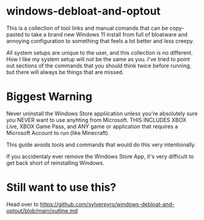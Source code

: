 # windows-debloat-and-optout
This is a collection of tool links and manual comands that can be copy-pasted to take a brand new Windows 11 install from full of bloatware and annoying configuration to something that feels a lot better and less creepy.

All system setups are unique to the user, and this collection is no different.  How I like my system setup will not be the same as you.  I've tried to point out sections of the commands that you should think twice before running, but there will always be things that are missed.

# Biggest Warning
Never uninstall the Windows Store appliication unless you're absolutely sure you NEVER want to use anyhting from Microsoft.  THIS INCLUDES XBOX Live, XBOX Game Pass, and ANY game or application that requires a Microsoft Account to run (like Minecraft).  

This guide avoids tools and commands that would do this very intentionally.

If you accidentaly ever remove the Windows Store App, it's very difficult to get back short of reinstalling Windows.

# Still want to use this?
Head over to https://github.com/sylverpyro/windows-debloat-and-optout/blob/main/outline.md
